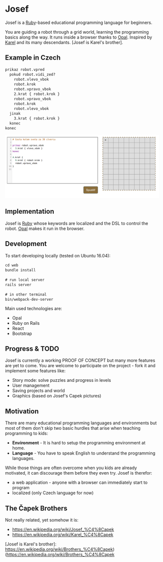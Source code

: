 # Josef

Josef is a [Ruby]-based educational programming language for beginners.

You are guiding a robot through a grid world, learning the programming 
basics along the way. It runs inside a browser thanks to [Opal].
Inspired by [Karel] and its many descendants. [Josef is Karel's brother].

## Example in Czech

```
prikaz robot.vpred
  pokud robot.vidi_zed?
    robot.vlevo_vbok
    robot.krok
    robot.vpravo_vbok
    2.krat { robot.krok }
    robot.vpravo_vbok
    robot.krok
    robot.vlevo_vbok
  jinak
    3.krat { robot.krok }
  konec
konec
```

![Screenshot][screenshot]


## Implementation

Josef is [Ruby] whose keywords are localized and the
DSL to control the robot. [Opal] makes it run in 
the browser.

## Development

To start developing locally (tested on Ubuntu 16.04):
   
    cd web
    bundle install

    # run local server
    rails server

    # in other terminal
    bin/webpack-dev-server
    
Main used technologies are:

- Opal
- Ruby on Rails
- React
- Bootstrap

## Progress & TODO

Josef is currently a working PROOF OF CONCEPT but many more features 
are yet to come. You are welcome to participate on the project - fork
it and implement some features like:

- Story mode: solve puzzles and progress in levels
- User management
- Saving projects and world
- Graphics (based on Josef's Capek pictures)



## Motivation

There are many educational programming languages and environments
but most of them don't skip two basic hurdles that arise
when teaching programming to kids:

- __Environment__ - It is hard to setup the programming environment at home.
- __Language__ - You have to speak English to understand the programming languages.

While those things are often overcome when you kids are already
motivated, it can discourage them before they even try. Josef is therefor:

 - a web application - anyone with a browser can immediately start to program
 - localized (only Czech language for now)

## The Čapek Brothers

Not really related, yet somehow it is:

- https://en.wikipedia.org/wiki/Josef_%C4%8Capek
- https://en.wikipedia.org/wiki/Karel_%C4%8Capek

[Opal]: https://github.com/opal/opal
[Ruby]:  https://www.ruby-lang.org/
[Karel]: https://en.wikipedia.org/wiki/Karel_(programming_language)
[Josef is Karel's brother]: https://en.wikipedia.org/wiki/Brothers_%C4%8Capek)(https://en.wikipedia.org/wiki/Brothers_%C4%8Capek

[screenshot]: https://raw.githubusercontent.com/HakubJozak/josef/master/docs/uzka.png
